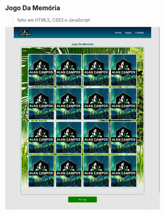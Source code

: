 ## Jogo Da Memória ##

> feito em HTML5, CSS3 e JavaScript

![layout do jogo](img/layoutDoJogo.png)





